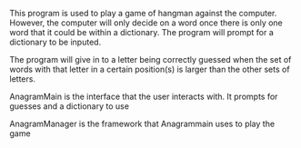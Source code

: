 This program is used to play a game of hangman against the computer. However, the computer will only decide on a word once there is only one word that it could be within a dictionary. The program will prompt for a dictionary to be inputed. 

The program will give in to a letter being correctly guessed when the set of words with that letter in a certain position(s) is larger than the other sets of letters.

AnagramMain is the interface that the user interacts with. It prompts for guesses and a dictionary to use

AnagramManager is the framework that Anagrammain uses to play the game